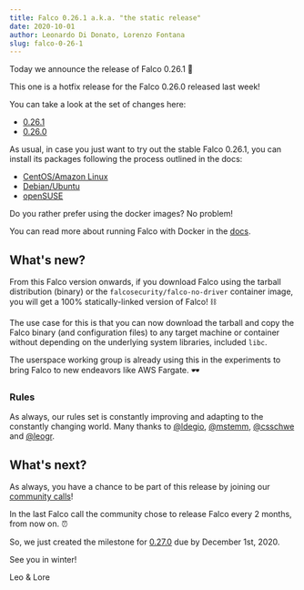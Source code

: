 ```yaml
---
title: Falco 0.26.1 a.k.a. "the static release"
date: 2020-10-01
author: Leonardo Di Donato, Lorenzo Fontana
slug: falco-0-26-1
---
```


Today we announce the release of Falco 0.26.1 🥳

This one is a hotfix release for the Falco 0.26.0 released last week!

You can take a look at the set of changes here:

- [0.26.1](https://github.com/falcosecurity/falco/releases/tag/0.26.1)
- [0.26.0](https://github.com/falcosecurity/falco/releases/tag/0.26.0)

As usual, in case you just want to try out the stable Falco 0.26.1, you can install its packages following the process outlined in the docs:

- [CentOS/Amazon Linux](https://falco.org/docs/getting-started/installation/#centos-rhel)
- [Debian/Ubuntu](https://falco.org/docs/getting-started/installation/#debian)
- [openSUSE](https://falco.org/docs/getting-started/installation/#suse)

Do you rather prefer using the docker images? No problem!

You can read more about running Falco with Docker in the [docs](https://falco.org/docs/getting-started/running/#docker).

## What's new?

From this Falco version onwards, if you download Falco using the tarball distribution (binary) or the `falcosecurity/falco-no-driver` container image, you will get a 100% statically-linked version of Falco! ⛓

The use case for this is that you can now download the tarball and copy the Falco binary (and configuration files) to any target machine or container without depending on the underlying system libraries, included `libc`.

The userspace working group is already using this in the experiments to bring Falco to new endeavors like AWS Fargate. 🕶

### Rules

As always, our rules set is constantly improving and adapting to the constantly changing world.
Many thanks to [@ldegio](https://github.com/ldegio),  [@mstemm](https://github.com/mstemm), [@csschwe](https://github.com/csschwe) and [@leogr](https://github.com/leogr).

## What's next?

As always, you have a chance to be part of this release by joining our [community calls](https://github.com/falcosecurity/community)!

In the last Falco call the community chose to release Falco every 2 months, from now on. ⏰

So, we just created the milestone for [0.27.0](https://github.com/falcosecurity/falco/milestone/13) due by December 1st, 2020.

See you in winter!

Leo & Lore
